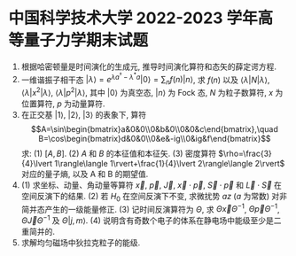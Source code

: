 # 中国科学技术大学 2022-2023 学年高等量子力学期末试题

1. 根据哈密顿量是时间演化的生成元, 推导时间演化算符和态矢的薛定谔方程.
2. 一维谐振子相干态 $\lvert\lambda\rangle=e^{\lambda a^{\dagger}-\lambda^*a}\lvert 0\rangle=\sum_{n}f(n)\lvert n\rangle$, 求 $f(n)$ 以及 $\langle\lambda\rvert N\lvert\lambda\rangle$, $\langle\lambda\rvert x^2\lvert\lambda\rangle$, $\langle\lambda\rvert p^2\lvert\lambda\rangle$, 其中 $\lvert 0\rangle$ 为真空态, $\lvert n\rangle$ 为 Fock 态, $N$ 为粒子数算符, $x$ 为位置算符, $p$ 为动量算符.
3. 在正交基 $\lvert 1\rangle$, $\lvert 2\rangle$, $\lvert 3\rangle$ 的表象下, 算符
$$A=\sin\begin{bmatrix}a&0&0\\0&b&0\\0&0&c\end{bmatrix},\quad B=\cos\begin{bmatrix}d&0&0\\0&e&-ig\\0&ig&f\end{bmatrix}$$
求:
(1) $[A,B]$.
(2) $A$ 和 $B$ 的本征值和本征矢.
(3) 密度算符 $\rho=\frac{3}{4}\lvert 1\rangle\langle 1\rvert+\frac{1}{4}\lvert 2\rangle\langle 2\rvert$ 对应的量子熵, 以及 A 和 B 的期望值.
4. (1) 求坐标、动量、角动量等算符 $\vec{x}$, $\vec{p}$, $\vec{J}$, $\vec{x}\cdot\vec{p}$, $\vec{S}\cdot\vec{p}$ 和 $\vec{L}\cdot\vec{S}$ 在空间反演下的结果.
(2) 若 $H_0$ 在空间反演下不变, 求微扰势 $az$ ($a$ 为常数) 对非简并态产生的一级能量修正.
(3) 记时间反演算符为 $\Theta$, 求 $\Theta\vec{x}\Theta^{-1}$, $\Theta\vec{p}\Theta^{-1}$, $\Theta\vec{J}\Theta^{-1}$ 及 $\Theta\lvert j,m\rangle$.
(4) 说明含有奇数个电子的体系在静电场中能级至少是二重简并的.
5. 求解均匀磁场中狄拉克粒子的能级.